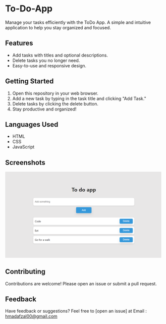 # To-Do-App

Manage your tasks efficiently with the ToDo App. A simple and intuitive application to help you stay organized and focused.

## Features

- Add tasks with titles and optional descriptions.
- Delete tasks you no longer need.
- Easy-to-use and responsive design.

## Getting Started

1. Open this repository in your web browser.
2. Add a new task by typing in the task title and clicking "Add Task."
3. Delete tasks by clicking the delete button.
4. Stay productive and organized!

## Languages Used

- HTML
- CSS
- JavaScript

## Screenshots

![ToDo App Screenshot 2](todoappss2.PNG)


## Contributing

Contributions are welcome! Please open an issue or submit a pull request.

## Feedback

Have feedback or suggestions? Feel free to [open an issue] at Email : hmadafzal00@gmail.com
